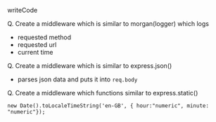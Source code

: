 writeCode

Q. Create a middleware which is similar to morgan(logger) which logs

- requested method
- requested url
- current time

Q. Create a middleware which is similar to express.json()

- parses json data and puts it into `req.body`

Q. Create a middleware which functions similar to express.static()

    new Date().toLocaleTimeString('en-GB', { hour:"numeric", minute: "numeric"});
